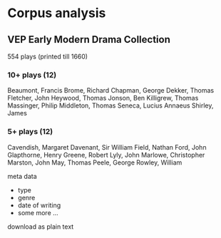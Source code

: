 # Corpus analysis

## VEP Early Modern Drama Collection
554 plays (printed till 1660)
### 10+ plays (12)
Beaumont, Francis
Brome, Richard
Chapman, George
Dekker, Thomas
Fletcher, John
Heywood, Thomas
Jonson, Ben
Killigrew, Thomas
Massinger, Philip
Middleton, Thomas
Seneca, Lucius Annaeus
Shirley, James
### 5+ plays (12)
Cavendish, Margaret
Davenant, Sir William
Field, Nathan
Ford, John
Glapthorne, Henry
Greene, Robert
Lyly, John
Marlowe, Christopher
Marston, John
May, Thomas
Peele, George
Rowley, William <br>

meta data
- type
- genre
- date of writing
- some more ... <br>

download as plain text
